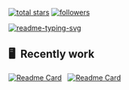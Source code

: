 <p align="left">
  <a href="https://github.com/cs-tao?tab=repositories&sort=stargazers">
    <img alt="total stars" title="Total stars on GitHub" src="https://custom-icon-badges.herokuapp.com/github/stars/cs-tao?color=55960c&style=for-the-badge&labelColor=488207&logo=star"/></a>
  <a href="https://github.com/cs-tao?tab=followers">
    <img alt="followers" title="Follow me on Github" src="https://custom-icon-badges.herokuapp.com/github/followers/cs-tao?color=236ad3&labelColor=1155ba&style=for-the-badge&logo=person-add&label=Follow&logoColor=white"/></a>
  <a href="https://github.com/DenverCoder1/Simple-View-Counter">
</p>

<p align="left">
  <a href="https://github.com/CS-Tao">
    <img src="https://readme-typing-svg.herokuapp.com?color=3080ec&vCenter=true&lines=Hi+there+%F0%9F%91%8B;I'm+Tao.+Thank+you+for+visiting." alt="readme-typing-svg">
  </a>
</p>

## 🖥 &nbsp;Recently work

[![Readme Card](https://github-readme-stats.vercel.app/api/pin/?username=cs-tao&repo=ts-fir&bg_color=0d1116&title_color=56a6ff&text_color=a4aacb&icon_color=a4aacb)](https://github.com/cs-tao/ts-fir) &nbsp; 
[![Readme Card](https://github-readme-stats.vercel.app/api/pin/?username=Nervjs&repo=taro&bg_color=0d1116&title_color=56a6ff&text_color=a4aacb&icon_color=a4aacb)](https://github.com/NverJs/taro)
